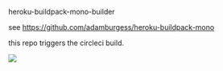 heroku-buildpack-mono-builder

see https://github.com/adamburgess/heroku-buildpack-mono

this repo triggers the circleci build.

![](https://circleci.com/gh/adamburgess/heroku-buildpack-mono-builder.png?style=shield&circle-token=fe5a1697660ac8727b496f624407ea006b2069d7)
